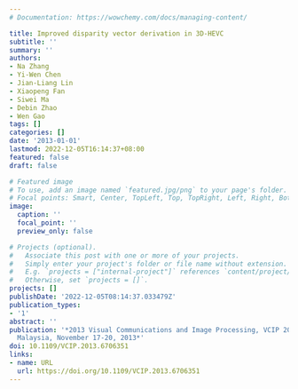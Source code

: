 ```yaml
---
# Documentation: https://wowchemy.com/docs/managing-content/

title: Improved disparity vector derivation in 3D-HEVC
subtitle: ''
summary: ''
authors:
- Na Zhang
- Yi-Wen Chen
- Jian-Liang Lin
- Xiaopeng Fan
- Siwei Ma
- Debin Zhao
- Wen Gao
tags: []
categories: []
date: '2013-01-01'
lastmod: 2022-12-05T16:14:37+08:00
featured: false
draft: false

# Featured image
# To use, add an image named `featured.jpg/png` to your page's folder.
# Focal points: Smart, Center, TopLeft, Top, TopRight, Left, Right, BottomLeft, Bottom, BottomRight.
image:
  caption: ''
  focal_point: ''
  preview_only: false

# Projects (optional).
#   Associate this post with one or more of your projects.
#   Simply enter your project's folder or file name without extension.
#   E.g. `projects = ["internal-project"]` references `content/project/deep-learning/index.md`.
#   Otherwise, set `projects = []`.
projects: []
publishDate: '2022-12-05T08:14:37.033479Z'
publication_types:
- '1'
abstract: ''
publication: '*2013 Visual Communications and Image Processing, VCIP 2013, Kuching,
  Malaysia, November 17-20, 2013*'
doi: 10.1109/VCIP.2013.6706351
links:
- name: URL
  url: https://doi.org/10.1109/VCIP.2013.6706351
---
```

